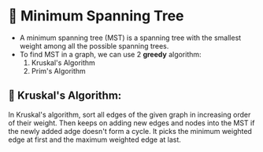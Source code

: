 # 🌴 Minimum Spanning Tree
- A minimum spanning tree (MST) is a spanning tree with the smallest weight among all the possible spanning trees.
- To find MST in a graph, we can use 2 **greedy** algorithm:
  1. Kruskal's Algorithm
  2. Prim's Algorithm

## 🦉 Kruskal's Algorithm:
In Kruskal's algorithm, sort all edges of the given graph in increasing order of their weight. Then keeps on adding new edges and nodes into the MST if the newly added adge doesn't form a cycle. It picks the minimum weighted edge at first and the maximum weighted edge at last.
